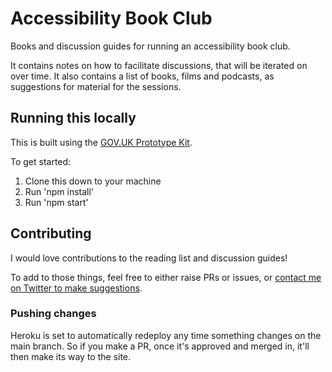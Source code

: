 # Accessibility Book Club
Books and discussion guides for running an accessibility book club.

It contains notes on how to facilitate discussions, that will be iterated on over time. It also contains a list of books, films and podcasts, as suggestions for material for the sessions.

## Running this locally
This is built using the [GOV.UK Prototype Kit](https://govuk-prototype-kit.herokuapp.com/docs).

To get started:
1. Clone this down to your machine
2. Run 'npm install'
3. Run 'npm start'

## Contributing
I would love contributions to the reading list and discussion guides!

To add to those things, feel free to either raise PRs or issues, or [contact me on Twitter to make suggestions](https://twitter.com/WebDevBev/).

### Pushing changes
Heroku is set to automatically redeploy any time something changes on the main branch. So if you make a PR, once it's approved and merged in, it'll then make its way to the site.
